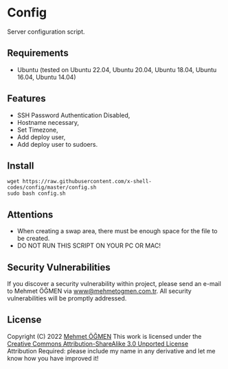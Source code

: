 # Config

Server configuration script.

## Requirements

* Ubuntu (tested on Ubuntu 22.04, Ubuntu 20.04, Ubuntu 18.04, Ubuntu 16.04, Ubuntu 14.04)

## Features

* SSH Password Authentication Disabled,
* Hostname necessary,
* Set Timezone,
* Add deploy user,
* Add deploy user to sudoers.

## Install

```
wget https://raw.githubusercontent.com/x-shell-codes/config/master/config.sh
sudo bash config.sh
```

## Attentions

* When creating a swap area, there must be enough space for the file to be created.
* DO NOT RUN THIS SCRIPT ON YOUR PC OR MAC!

## Security Vulnerabilities

If you discover a security vulnerability within project, please send an e-mail to Mehmet ÖĞMEN
via [www@mehmetogmen.com.tr](mailto:www@mehmetogmen.com.tr). All security vulnerabilities will be promptly addressed.

## License

Copyright (C) 2022 [Mehmet ÖĞMEN](https://github.com/X-Adam)
This work is licensed under
the [Creative Commons Attribution-ShareAlike 3.0 Unported License](http://creativecommons.org/licenses/by-sa/3.0/)  
Attribution Required: please include my name in any derivative and let me know how you have improved it!
